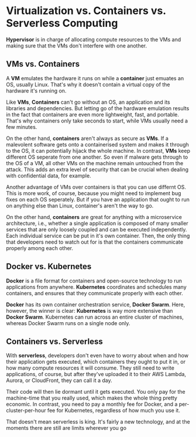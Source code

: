 # Virtualization vs. Containers vs. Serverless Computing

__Hypervisor__ is in charge of allocating compute resources to the VMs and making sure that the VMs don't interfere with one another.

## VMs vs. Containers
 A __VM__ emulates the hardware it runs on while a __container__ just emuates an OS, usually Linux. That's why it doesn't contain a virtual copy of the hardware it's running on.

 Like __VMs__, __Containers__ can't go without an OS, an application and its libraries and dependencies. But letting go of the hardware emulation results in the fact that containers are even more lightweight, fast, and portable. That's why containers only take seconds to start, while VMs usually need a few minutes.

 On the other hand, __containers__ aren't always as secure as __VMs__. If a malevolent software gets onto a containerised system and makes it through to the OS, it can potentially hijack the whole machine. In contrast, __VMs__ keep different OS seperate from one another. So even if malware gets through to the OS of a VM, all other VMs on the machine remain untouched from the attack. This adds an extra level of security that can be crucial when dealing with confidential data, for example.

 Another advantage of VMs over containers is that you can use differnt OS. This is more work, of course, because you might need to implement bug fixes on each OS seperately. But if you have an application that ought to run on anything else than Linux, container's aren't the way to go.

 On the other hand, __containers__ are great for anything with a microservice architecture, i.e., whether a single application is composed of many smaller services that are only loosely coupled and can be executed independently. Each individual service can be put in it's own container. Then, the only thing that developers need to watch out for is that the containers communicate properly among each other.

 ## Docker vs. Kubernetes
 __Docker__ is a file format for containers and open-source technology to run applications from anywhere. __Kubernetes__ coordinates and schedules  many containers, and ensures that they communicate properly with each other.

 __Docker__ has its own container orchestration service, __Docker Swarm__. Here, however, the winner is clear: __Kubernetes__ is way more extensive than __Docker Swarm__. Kubernetes can run across an entire cluster of machines, whereas Docker Swarm runs on a single node only.

 ## Containers vs. Serverless
 With __serverless__, developers don't even have to worry about when and how their application gets executed, which containers they ought to put it in, or how many compute resources it will consume. They still need to write applications, of course, but after they've uploaded it to their AWS Lambda, Aurora, or CloudFront, they can call it a day.

 Their code will then lie dormant until it gets executed. You only pay for the machine-time that you really used, which makes the whole thing pretty economic. In contrast, you need to pay a monthly fee for Docker, and a per-cluster-per-hour fee for Kubernetes, regardless of how much you use it.

 That doesn't mean serverless is king. It's fairly a new technology, and at the moments there are still are limits wherever you go